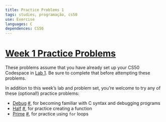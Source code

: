 ```yaml
---
title: Practice Problems 1
tags: studies, programação, cs50
use: Exercise
languages: C
dependences: CS50
---
```


# [Week 1 Practice Problems](https://cs50.harvard.edu/x/2023/problems/1/#week-1-practice-problems#week-1-practice-problems)

These problems assume that you have already set up your CS50 Codespace in [Lab 1](https://cs50.harvard.edu/x/2023/problems/1/#week-1-practice-problems../../labs/1/). Be sure to complete that before attempting these problems.

In addition to this week’s lab and problem set, you’re welcome to try any of these (optional!) practice problems:

-   [Debug](./debug.md) [#](https://cs50.harvard.edu/x/2023/problems/1/#week-1-practice-problemsdebug/), for becoming familiar with C syntax and debugging programs
-   [Half](./half.md) [#](https://cs50.harvard.edu/x/2023/problems/1/#week-1-practice-problemshalf/), for practice creating a function
-   [Prime](./prime.md) [#](https://cs50.harvard.edu/x/2023/problems/1/#week-1-practice-problemsprime/), for practice using `for` loops